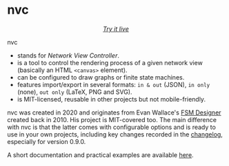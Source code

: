 # nvc

<p align="center"><i>
    <a href="https://nvc.fsndp.com">Try it live</a>
</i></p>

nvc
- stands for *Network View Controller*.
- is a tool to control the rendering process of a given network view (basically
an HTML `<canvas>` element).
- can be configured to draw graphs or finite state machines.
- features import/export in several formats: `in & out` (JSON), `in only`
(none), `out only` (LaTeX, PNG and SVG).
- is MIT-licensed, reusable in other projects but not mobile-friendly.

nvc was created in 2020 and originates from Evan Wallace's
[FSM Designer](https://github.com/evanw/fsm) created back in 2010. His project
is MIT-covered too. The main difference with nvc is that the latter comes with
configurable options and is ready to use in your own projects, including key
changes recorded in the [changelog](CHANGELOG.md), especially for version 0.9.0.

A short documentation and practical examples are available [here](doc).
